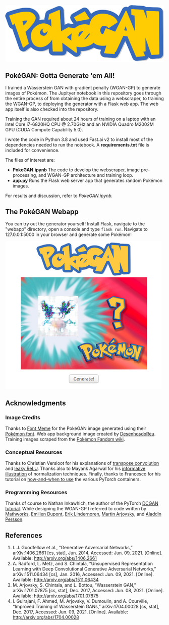 <p align="center">
    <img src="docs/img/PokeGAN.png" alt="Pok&eacute;GAN"/>
</p>


## Pok&eacute;GAN: Gotta Generate 'em All!
I trained a Wasserstein GAN with gradient penalty (WGAN-GP) to generate images of Pok&eacute;mon.  The Jupityer notebook in this repository goes through the entire process of from obtaining the data using a webscraper, to training the WGAN-GP, to deploying the generator with a Flask web app.  The web app itself is also checked into the repository.

 
Training the GAN required about 24 hours of training on a laptop with an Intel Core i7-6820HQ CPU @ 2.70GHz and an NVIDIA Quadro M2002M GPU (CUDA Compute Capability 5.0).

I wrote the code in Python 3.8 and used Fast.ai v2 to install most of the dependencies needed to run the notebook.  A **requirements.txt** file is included for convenience.  

The files of interest are:

 * **PokeGAN.ipynb** The code to develop the webscraper, image pre-processing, and WGAN-GP architecture and training loop.
 * **app.py** Runs the Flask web server app that generates random Pok&eacute;mon images.


For results and discussion, refer to *PokeGAN.ipynb.*

## The Pok&eacute;GAN Webapp
You can try out the generator yourself!  Install Flask, navigate to the "webapp" directory, open a console and type `flask run`.  Navigate to 127.0.0.1:5000 in your browser and generate some Pok&eacute;mon!

![PokeGAN Webapp](docs/img/webapp.png "Pok&eacute;GAN Webapp")

## Acknowledgments

### Image Credits                
Thanks to [Font Meme](https://fontmeme.com/) for the Pok&eacute;GAN image generated using their [Pok&eacute;mon font](https://fontmeme.com/pokemon-font/).  Web app background image created by [DesenhosdoReu](http://desenhosdoreu.deviantart.com/art/Whos-That-Pokemon-582871089).  Training images scraped from the [Pok&eacute;mon Fandom wiki](https://pokemon.fandom.com/wiki/Pok%C3%A9mon_Wiki).

### Conceptual Resources
Thanks to Christian Versloot for his explanations of [transpose convolution](https://www.machinecurve.com/index.php/2019/09/29/understanding-transposed-convolutions/) and [leaky ReLU](https://www.machinecurve.com/index.php/2019/10/15/leaky-relu-improving-traditional-relu/#does-leaky-relu-really-work).  Thanks also to Mayank Agarwal for his [informative illustration](https://becominghuman.ai/all-about-normalization-6ea79e70894b) of normalization techniques.  Finally, thanks to Francesco for his tutorial on [how-and-when to use](https://github.com/datorresb/Pytorch-how-and-when-to-use-Module-Sequential-ModuleList-and-ModuleDict/blob/master/README.md) the various PyTorch containers.

### Programming Resources
Thanks of course to Nathan Inkawhich, the author of the PyTorch [DCGAN tutorial](https://pytorch.org/tutorials/beginner/dcgan_faces_tutorial.html).  While designing the WGAN-GP I referred to code written by [Mathworks](https://www.mathworks.com/help///deeplearning/ug/trainwasserstein-gan-with-gradient-penalty-wgan-gp.html), [Emilien Dupont](https://github.com/EmilienDupont/wgan-gp/), [Erik Lindernoren](https://github.com/eriklindernoren/PyTorch-GAN/), [Martin Arjovsky](https://github.com/martinarjovsky/WassersteinGAN/), and [Aladdin Persson](https://github.com/aladdinpersson/Machine-Learning-Collection/).   

## References
1. I. J. Goodfellow et al., “Generative Adversarial Networks,” arXiv:1406.2661 [cs, stat], Jun. 2014, Accessed: Jun. 09, 2021. [Online]. Available: http://arxiv.org/abs/1406.2661
2. A. Radford, L. Metz, and S. Chintala, “Unsupervised Representation Learning with Deep Convolutional Generative Adversarial Networks,” arXiv:1511.06434 [cs], Jan. 2016, Accessed: Jun. 09, 2021. [Online]. Available: http://arxiv.org/abs/1511.06434
3. M. Arjovsky, S. Chintala, and L. Bottou, “Wasserstein GAN,” arXiv:1701.07875 [cs, stat], Dec. 2017, Accessed: Jun. 08, 2021. [Online]. Available: http://arxiv.org/abs/1701.07875
4. I. Gulrajani, F. Ahmed, M. Arjovsky, V. Dumoulin, and A. Courville, “Improved Training of Wasserstein GANs,” arXiv:1704.00028 [cs, stat], Dec. 2017, Accessed: Jun. 09, 2021. [Online]. Available: http://arxiv.org/abs/1704.00028


